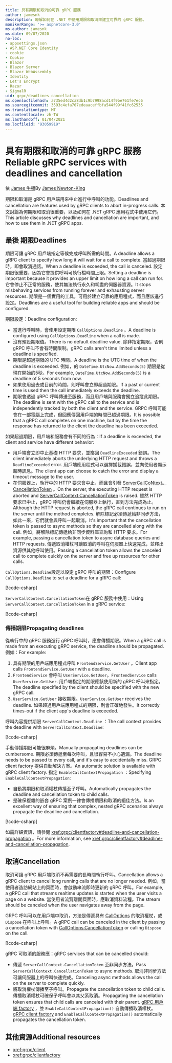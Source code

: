 ```yaml
---
title: 具有期限和取消的可靠 gRPC 服務
author: jamesnk
description: 瞭解如何在 .NET 中使用期限和取消來建立可靠的 gRPC 服務。
monikerRange: '>= aspnetcore-3.0'
ms.author: jamesnk
ms.date: 09/07/2020
no-loc:
- appsettings.json
- ASP.NET Core Identity
- cookie
- Cookie
- Blazor
- Blazor Server
- Blazor WebAssembly
- Identity
- Let's Encrypt
- Razor
- SignalR
uid: grpc/deadlines-cancellation
ms.openlocfilehash: a735ed4d2ca8db1c9b7998acd14f9be761fe7ec6
ms.sourcegitcommit: 3593c4efa707edeaaceffbfa544f99f41fc62535
ms.translationtype: MT
ms.contentlocale: zh-TW
ms.lasthandoff: 01/04/2021
ms.locfileid: "93059919"
---
```

# <a name="reliable-grpc-services-with-deadlines-and-cancellation"></a><span data-ttu-id="4d8f8-103">具有期限和取消的可靠 gRPC 服務</span><span class="sxs-lookup"><span data-stu-id="4d8f8-103">Reliable gRPC services with deadlines and cancellation</span></span>

<span data-ttu-id="4d8f8-104">依 [James 牛頓](https://twitter.com/jamesnk)</span><span class="sxs-lookup"><span data-stu-id="4d8f8-104">By [James Newton-King](https://twitter.com/jamesnk)</span></span>

<span data-ttu-id="4d8f8-105">期限和取消是 gRPC 用戶端用來中止進行中呼叫的功能。</span><span class="sxs-lookup"><span data-stu-id="4d8f8-105">Deadlines and cancellation are features used by gRPC clients to abort in-progress calls.</span></span> <span data-ttu-id="4d8f8-106">本文討論為何期限和取消很重要，以及如何在 .NET gRPC 應用程式中使用它們。</span><span class="sxs-lookup"><span data-stu-id="4d8f8-106">This article discusses why deadlines and cancellation are important, and how to use them in .NET gRPC apps.</span></span>

## <a name="deadlines"></a><span data-ttu-id="4d8f8-107">最後 期限</span><span class="sxs-lookup"><span data-stu-id="4d8f8-107">Deadlines</span></span>

<span data-ttu-id="4d8f8-108">期限可讓 gRPC 用戶端指定等候完成呼叫所需的時間。</span><span class="sxs-lookup"><span data-stu-id="4d8f8-108">A deadline allows a gRPC client to specify how long it will wait for a call to complete.</span></span> <span data-ttu-id="4d8f8-109">當超過期限時，即會取消通話。</span><span class="sxs-lookup"><span data-stu-id="4d8f8-109">When a deadline is exceeded, the call is canceled.</span></span> <span data-ttu-id="4d8f8-110">設定期限很重要，因為它會提供呼叫可執行檔時間上限。</span><span class="sxs-lookup"><span data-stu-id="4d8f8-110">Setting a deadline is important because it provides an upper limit on how long a call can run for.</span></span> <span data-ttu-id="4d8f8-111">它會停止不正常的服務，使其無法執行永久和耗盡的伺服器資源。</span><span class="sxs-lookup"><span data-stu-id="4d8f8-111">It stops misbehaving services from running forever and exhausting server resources.</span></span> <span data-ttu-id="4d8f8-112">期限是一個實用的工具，可用於建立可靠的應用程式，而且應該進行設定。</span><span class="sxs-lookup"><span data-stu-id="4d8f8-112">Deadlines are a useful tool for building reliable apps and should be configured.</span></span>

<span data-ttu-id="4d8f8-113">期限設定：</span><span class="sxs-lookup"><span data-stu-id="4d8f8-113">Deadline configuration:</span></span>

* <span data-ttu-id="4d8f8-114">當進行呼叫時，會使用設定期限 `CallOptions.Deadline` 。</span><span class="sxs-lookup"><span data-stu-id="4d8f8-114">A deadline is configured using `CallOptions.Deadline` when a call is made.</span></span>
* <span data-ttu-id="4d8f8-115">沒有預設期限值。</span><span class="sxs-lookup"><span data-stu-id="4d8f8-115">There is no default deadline value.</span></span> <span data-ttu-id="4d8f8-116">除非指定期限，否則 gRPC 呼叫不會有時間限制。</span><span class="sxs-lookup"><span data-stu-id="4d8f8-116">gRPC calls aren't time limited unless a deadline is specified.</span></span>
* <span data-ttu-id="4d8f8-117">期限是超過期限的 UTC 時間。</span><span class="sxs-lookup"><span data-stu-id="4d8f8-117">A deadline is the UTC time of when the deadline is exceeded.</span></span> <span data-ttu-id="4d8f8-118">例如，的 `DateTime.UtcNow.AddSeconds(5)` 期限是從現在開始的5秒。</span><span class="sxs-lookup"><span data-stu-id="4d8f8-118">For example, `DateTime.UtcNow.AddSeconds(5)` is a deadline of 5 seconds from now.</span></span>
* <span data-ttu-id="4d8f8-119">如果使用過去或目前的時間，則呼叫會立即超過期限。</span><span class="sxs-lookup"><span data-stu-id="4d8f8-119">If a past or current time is used then the call immediately exceeds the deadline.</span></span>
* <span data-ttu-id="4d8f8-120">期限會透過 gRPC 呼叫傳送至服務，而且用戶端與服務會獨立追蹤此期限。</span><span class="sxs-lookup"><span data-stu-id="4d8f8-120">The deadline is sent with the gRPC call to the service and is independently tracked by both the client and the service.</span></span> <span data-ttu-id="4d8f8-121">GRPC 呼叫可能會在一部電腦上完成，但回應傳回用戶端的時間已超過期限。</span><span class="sxs-lookup"><span data-stu-id="4d8f8-121">It is possible that a gRPC call completes on one machine, but by the time the response has returned to the client the deadline has been exceeded.</span></span>

<span data-ttu-id="4d8f8-122">如果超過期限，用戶端和服務會有不同的行為：</span><span class="sxs-lookup"><span data-stu-id="4d8f8-122">If a deadline is exceeded, the client and service have different behavior:</span></span>

* <span data-ttu-id="4d8f8-123">用戶端會立即中止基礎 HTTP 要求，並擲回 `DeadlineExceeded` 錯誤。</span><span class="sxs-lookup"><span data-stu-id="4d8f8-123">The client immediately aborts the underlying HTTP request and throws a `DeadlineExceeded` error.</span></span> <span data-ttu-id="4d8f8-124">用戶端應用程式可以選擇攔截錯誤，並向使用者顯示超時訊息。</span><span class="sxs-lookup"><span data-stu-id="4d8f8-124">The client app can choose to catch the error and display a timeout message to the user.</span></span>
* <span data-ttu-id="4d8f8-125">在伺服器上，執行中的 HTTP 要求會中止，而且會引發 [ServerCallCoNtext。 CancellationToken](xref:System.Threading.CancellationToken) 。</span><span class="sxs-lookup"><span data-stu-id="4d8f8-125">On the server, the executing HTTP request is aborted and [ServerCallContext.CancellationToken](xref:System.Threading.CancellationToken) is raised.</span></span> <span data-ttu-id="4d8f8-126">雖然 HTTP 要求已中止，gRPC 呼叫仍會繼續在伺服器上執行，直到方法完成為止。</span><span class="sxs-lookup"><span data-stu-id="4d8f8-126">Although the HTTP request is aborted, the gRPC call continues to run on the server until the method completes.</span></span> <span data-ttu-id="4d8f8-127">解除標記必須傳遞給非同步方法，如此一來，它們就會與呼叫一起取消。</span><span class="sxs-lookup"><span data-stu-id="4d8f8-127">It's important that the cancellation token is passed to async methods so they are cancelled along with the call.</span></span> <span data-ttu-id="4d8f8-128">例如，將解除標記傳遞給非同步資料庫查詢和 HTTP 要求。</span><span class="sxs-lookup"><span data-stu-id="4d8f8-128">For example, passing a cancellation token to async database queries and HTTP requests.</span></span> <span data-ttu-id="4d8f8-129">傳遞取消權杖可讓取消的呼叫在伺服器上快速完成，並釋出資源供其他呼叫使用。</span><span class="sxs-lookup"><span data-stu-id="4d8f8-129">Passing a cancellation token allows the canceled call to complete quickly on the server and free up resources for other calls.</span></span>

<span data-ttu-id="4d8f8-130">`CallOptions.Deadline`設定以設定 gRPC 呼叫的期限：</span><span class="sxs-lookup"><span data-stu-id="4d8f8-130">Configure `CallOptions.Deadline` to set a deadline for a gRPC call:</span></span>

[!code-csharp[](~/grpc/deadlines-cancellation/deadline-client.cs?highlight=7,12)]

<span data-ttu-id="4d8f8-131">`ServerCallContext.CancellationToken`在 gRPC 服務中使用：</span><span class="sxs-lookup"><span data-stu-id="4d8f8-131">Using `ServerCallContext.CancellationToken` in a gRPC service:</span></span>

[!code-csharp[](~/grpc/deadlines-cancellation/deadline-server.cs?highlight=5)]

### <a name="propagating-deadlines"></a><span data-ttu-id="4d8f8-132">傳播期限</span><span class="sxs-lookup"><span data-stu-id="4d8f8-132">Propagating deadlines</span></span>

<span data-ttu-id="4d8f8-133">從執行中的 gRPC 服務進行 gRPC 呼叫時，應會傳播期限。</span><span class="sxs-lookup"><span data-stu-id="4d8f8-133">When a gRPC call is made from an executing gRPC service, the deadline should be propagated.</span></span> <span data-ttu-id="4d8f8-134">例如：</span><span class="sxs-lookup"><span data-stu-id="4d8f8-134">For example:</span></span>

1. <span data-ttu-id="4d8f8-135">具有期限的用戶端應用程式呼叫 `FrontendService.GetUser` 。</span><span class="sxs-lookup"><span data-stu-id="4d8f8-135">Client app calls `FrontendService.GetUser` with a deadline.</span></span>
2. <span data-ttu-id="4d8f8-136">`FrontendService` 會呼叫 `UserService.GetUser`。</span><span class="sxs-lookup"><span data-stu-id="4d8f8-136">`FrontendService` calls `UserService.GetUser`.</span></span> <span data-ttu-id="4d8f8-137">用戶端指定的期限應該使用新的 gRPC 呼叫來指定。</span><span class="sxs-lookup"><span data-stu-id="4d8f8-137">The deadline specified by the client should be specified with the new gRPC call.</span></span>
3. <span data-ttu-id="4d8f8-138">`UserService.GetUser` 接收期限。</span><span class="sxs-lookup"><span data-stu-id="4d8f8-138">`UserService.GetUser` receives the deadline.</span></span> <span data-ttu-id="4d8f8-139">如果超過用戶端應用程式的期限，則會正確地發生。</span><span class="sxs-lookup"><span data-stu-id="4d8f8-139">It correctly times-out if the client app's deadline is exceeded.</span></span>

<span data-ttu-id="4d8f8-140">呼叫內容提供期限 `ServerCallContext.Deadline` ：</span><span class="sxs-lookup"><span data-stu-id="4d8f8-140">The call context provides the deadline with `ServerCallContext.Deadline`:</span></span>

[!code-csharp[](~/grpc/deadlines-cancellation/deadline-propagate.cs?highlight=7)]

<span data-ttu-id="4d8f8-141">手動傳播期限可能很麻煩。</span><span class="sxs-lookup"><span data-stu-id="4d8f8-141">Manually propagating deadlines can be cumbersome.</span></span> <span data-ttu-id="4d8f8-142">期限必須傳遞至每次呼叫，且很容易不小心遺漏。</span><span class="sxs-lookup"><span data-stu-id="4d8f8-142">The deadline needs to be passed to every call, and it's easy to accidentally miss.</span></span> <span data-ttu-id="4d8f8-143">GRPC client factory 提供自動解決方案。</span><span class="sxs-lookup"><span data-stu-id="4d8f8-143">An automatic solution is available with gRPC client factory.</span></span> <span data-ttu-id="4d8f8-144">指定 `EnableCallContextPropagation` ：</span><span class="sxs-lookup"><span data-stu-id="4d8f8-144">Specifying `EnableCallContextPropagation`:</span></span>

* <span data-ttu-id="4d8f8-145">自動將期限和取消權杖傳播至子呼叫。</span><span class="sxs-lookup"><span data-stu-id="4d8f8-145">Automatically propagates the deadline and cancellation token to child calls.</span></span>
* <span data-ttu-id="4d8f8-146">是確保複雜的嵌套 gRPC 案例一律會傳播期限和取消的絕佳方法。</span><span class="sxs-lookup"><span data-stu-id="4d8f8-146">Is an excellent way of ensuring that complex, nested gRPC scenarios always propagate the deadline and cancellation.</span></span>

[!code-csharp[](~/grpc/deadlines-cancellation/clientfactory-propagate.cs?highlight=6)]

<span data-ttu-id="4d8f8-147">如需詳細資訊，請參閱 <xref:grpc/clientfactory#deadline-and-cancellation-propagation> 。</span><span class="sxs-lookup"><span data-stu-id="4d8f8-147">For more information, see <xref:grpc/clientfactory#deadline-and-cancellation-propagation>.</span></span>

## <a name="cancellation"></a><span data-ttu-id="4d8f8-148">取消</span><span class="sxs-lookup"><span data-stu-id="4d8f8-148">Cancellation</span></span>

<span data-ttu-id="4d8f8-149">取消可讓 gRPC 用戶端取消不再需要的長時間執行呼叫。</span><span class="sxs-lookup"><span data-stu-id="4d8f8-149">Cancellation allows a gRPC client to cancel long running calls that are no longer needed.</span></span> <span data-ttu-id="4d8f8-150">例如，當使用者造訪網站上的頁面時，會啟動串流即時更新的 gRPC 呼叫。</span><span class="sxs-lookup"><span data-stu-id="4d8f8-150">For example, a gRPC call that streams realtime updates is started when the user visits a page on a website.</span></span> <span data-ttu-id="4d8f8-151">當使用者流覽離開頁面時，應取消資料流程。</span><span class="sxs-lookup"><span data-stu-id="4d8f8-151">The stream should be canceled when the user navigates away from the page.</span></span>

<span data-ttu-id="4d8f8-152">GRPC 呼叫可以在用戶端中取消，方法是傳遞具有 [CallOptions](xref:System.Threading.CancellationToken) 的取消權杖，或 `Dispose` 在呼叫上呼叫。</span><span class="sxs-lookup"><span data-stu-id="4d8f8-152">A gRPC call can be canceled in the client by passing a cancellation token with [CallOptions.CancellationToken](xref:System.Threading.CancellationToken) or calling `Dispose` on the call.</span></span>

[!code-csharp[](~/grpc/deadlines-cancellation/cancellation-client.cs?highlight=19)]

<span data-ttu-id="4d8f8-153">gRPC 可取消的服務應：</span><span class="sxs-lookup"><span data-stu-id="4d8f8-153">gRPC services that can be cancelled should:</span></span>
* <span data-ttu-id="4d8f8-154">傳遞 `ServerCallContext.CancellationToken` 至非同步方法。</span><span class="sxs-lookup"><span data-stu-id="4d8f8-154">Pass `ServerCallContext.CancellationToken` to async methods.</span></span> <span data-ttu-id="4d8f8-155">取消非同步方法可讓伺服器上的呼叫快速完成。</span><span class="sxs-lookup"><span data-stu-id="4d8f8-155">Canceling async methods allows the call on the server to complete quickly.</span></span>
* <span data-ttu-id="4d8f8-156">將取消權杖傳播至子呼叫。</span><span class="sxs-lookup"><span data-stu-id="4d8f8-156">Propagate the cancellation token to child calls.</span></span> <span data-ttu-id="4d8f8-157">傳播取消權杖可確保子呼叫會以其父系取消。</span><span class="sxs-lookup"><span data-stu-id="4d8f8-157">Propagating the cancellation token ensures that child calls are canceled with their parent.</span></span> <span data-ttu-id="4d8f8-158">[gRPC 用戶端 factory](xref:grpc/clientfactory) ，並 `EnableCallContextPropagation()` 自動傳播取消權杖。</span><span class="sxs-lookup"><span data-stu-id="4d8f8-158">[gRPC client factory](xref:grpc/clientfactory) and `EnableCallContextPropagation()` automatically propagates the cancellation token.</span></span>

## <a name="additional-resources"></a><span data-ttu-id="4d8f8-159">其他資源</span><span class="sxs-lookup"><span data-stu-id="4d8f8-159">Additional resources</span></span>

* <xref:grpc/client>
* <xref:grpc/clientfactory>
